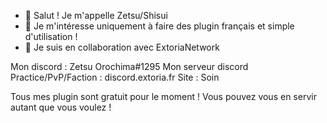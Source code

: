 - 👋 Salut ! Je m'appelle Zetsu/Shisui
- 👀 Je m'intéresse uniquement à faire des plugin français et simple d'utilisation !
- 💞️ Je suis en collaboration avec ExtoriaNetwork

Mon discord : Zetsu Orochima#1295
Mon serveur discord Practice/PvP/Faction : discord.extoria.fr
Site : Soin

Tous mes plugin sont gratuit pour le moment ! Vous pouvez vous en servir autant que vous voulez !

<!---
Sachez que tous les plugin qui sont poster ici seront en français et très facile d'utilisation ! 
Alors n'hésitez pas à vous en servir !
--->
